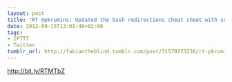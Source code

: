 ```yaml
---
layout: post
title: "RT @pkrumins: Updated the bash redirections cheat sheet with some missing"
date: 2012-09-15T13:01:48+02:00
tags:
- IFTTT
- Twitter
tumblr_url: http://fabiantheblind.tumblr.com/post/31579773238/rt-pkrumins-updated-the-bash-redirections-cheat-sheet
---
```

http://bit.ly/RTMTbZ
